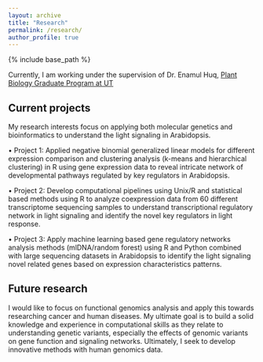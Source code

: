 ```yaml
---
layout: archive
title: "Research"
permalink: /research/
author_profile: true
---
```


{% include base_path %}

Currently, I am working under the supervision of Dr. Enamul Huq, [Plant Biology Graduate Program at UT](https://sites.cns.utexas.edu/huq/home)

## Current projects

My research interests focus on applying both molecular genetics and bioinformatics to understand the light signaling in Arabidopsis.

• Project 1: Applied negative binomial generalized linear models for different expression comparison and
clustering analysis (k-means and hierarchical clustering) in R using gene expression data to reveal intricate
network of developmental pathways regulated by key regulators in Arabidopsis.

• Project 2: Develop computational pipelines using Unix/R and statistical based methods using R to analyze coexpression data from 60 different transcriptome sequencing samples to understand transcriptional regulatory network in light signaling and identify the novel key regulators in light response.

• Project 3: Apply machine learning based gene regulatory networks analysis methods (mlDNA/random forest)
using R and Python combined with large sequencing datasets in Arabidopsis to identify the light signaling novel
related genes based on expression characteristics patterns.

## Future research 

I would like to focus on functional genomics analysis and apply this towards researching cancer and human diseases. 
My ultimate goal is to build a solid knowledge and experience in computational skills as they relate to understanding genetic variants, especially the effects of genomic variants on gene function and signaling networks. 
Ultimately, I seek to develop innovative methods with human genomics data. 
